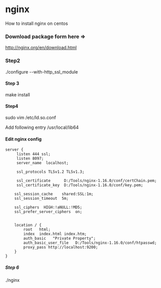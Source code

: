 # nginx
How to install nginx on centos


### Download package form here =>
http://nginx.org/en/download.html


### Step2 

./configure --with-http_ssl_module 

#### Step 3
make install

#### Step4 
sudo vim /etc/ld.so.conf

Add following entry
/usr/local/lib64


#### Edit nginx config

    server {
         listen 444 ssl;
		 listen 8097;
         server_name  localhost;

		 ssl_protocols TLSv1.2 TLSv1.3;
		 
         ssl_certificate      D:/Tools/nginx-1.16.0/conf/certChain.pem;
         ssl_certificate_key  D:/Tools/nginx-1.16.0/conf/key.pem;

        ssl_session_cache    shared:SSL:1m;
        ssl_session_timeout  5m;

        ssl_ciphers  HIGH:!aNULL:!MD5;
        ssl_prefer_server_ciphers  on;


        location / {
            root   html;
            index  index.html index.htm;
			auth_basic   "Private Property";
            auth_basic_user_file   D:/Tools/nginx-1.16.0/conf/htpasswd;
            proxy_pass http://localhost:9200;
        }
    }


##### Step 6
./nginx

